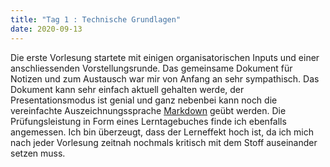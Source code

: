 ```yaml
---
title: "Tag 1 : Technische Grundlagen"
date: 2020-09-13
---
```


Die erste Vorlesung startete mit einigen organisatorischen Inputs und einer anschliessenden Vorstellungsrunde. Das gemeinsame Dokument für Notizen und zum Austausch war mir von Anfang an sehr sympathisch. Das Dokument kann sehr einfach aktuell gehalten werde, der Presentationsmodus ist genial und ganz nebenbei kann noch die vereinfachte Auszeichnungssprache [Markdown](https://de.wikipedia.org/wiki/Markdown) geübt werden.
Die Prüfungsleistung in Form eines Lerntagebuches finde ich ebenfalls angemessen. Ich bin überzeugt, dass der Lerneffekt hoch ist, da ich mich nach jeder Vorlesung zeitnah nochmals kritisch mit dem Stoff auseinander setzen muss.
